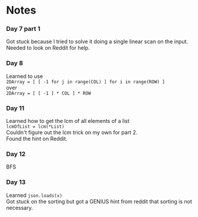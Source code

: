 # Notes

### Day 7 part 1
Got stuck because I tried to solve it doing a single linear scan on the input.  
Needed to look on Reddit for help.  

### Day 8
Learned to use  
``
2DArray = [ [ -1 for j in range(COL) ] for i in range(ROW) ]  
``  
over  
``
2DArray = [ [ -1 ] * COL ] * ROW
``  

### Day 11
Learned how to get the lcm of all elements of a list  
``
lcmOfList = lcm(*List)
``  
Couldn't figure out the lcm trick on my own for part 2.  
Found the hint on Reddit. 

### Day 12  
BFS  

### Day 13  
Learned ``json.loads(x)``  
Got stuck on the sorting but got a GENIUS hint from reddit that sorting is not necessary.  
  